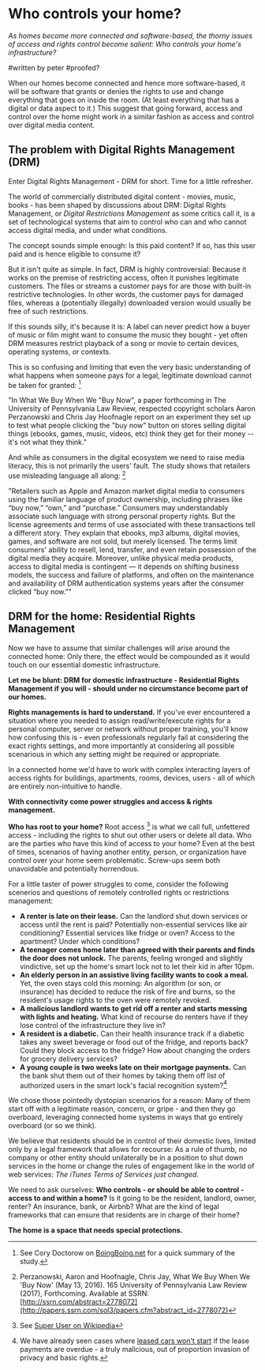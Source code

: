 # Who controls your home?

_As homes become more connected and software-based, the thorny issues of access and rights control become salient: Who controls your home's infrastructure?_

#written by peter
#proofed?

When our homes become connected and hence more software-based, it will be software that grants or denies the rights to use and change everything that goes on inside the room. (At least everything that has a digital or data aspect to it.) This suggest that going forward, access and control over the home might work in a similar fashion as access and control over digital media content. 

## The problem with Digital Rights Management (DRM)

Enter Digital Rights Management - DRM for short. Time for a little refresher.

The world of commercially distributed digital content - movies, music, books - has been shaped by discussions about DRM: Digital Rights Management, or *Digital Restrictions Management* as some critics call it, is a set of technological systems that aim to control who can and who cannot access digital media, and under what conditions.

The concept sounds simple enough: Is this paid content? If so, has this user paid and is hence eligible to consume it?

But it isn't quite as simple. In fact, DRM is highly controversial: Because it works on the premise of restricting access, often it punishes legitimate customers. The files or streams a customer pays for are those with built-in restrictive technologies. In other words, the customer pays for damaged files, whereas a (potentially illegally) downloaded version would usually be free of such restrictions. 

If this sounds silly, it's because it is: A label can never predict how a buyer of music or film might want to consume the music they bought - yet often DRM measures restrict playback of a song or movie to certain devices, operating systems, or contexts. 

This is so confusing and limiting that even the very basic understanding of what happens when someone pays for a legal, legitimate download cannot be taken for granted: [^1] 

"In What We Buy When We "Buy Now", a paper forthcoming in The University of Pennsylvania Law Review, respected copyright scholars Aaron Perzanowski and Chris Jay Hoofnagle report on an experiment they set up to test what people clicking the "buy now" button on stores selling digital things (ebooks, games, music, videos, etc) think they get for their money -- it's not what they think."

And while as consumers in the digital ecosystem we need to raise media literacy, this is not primarily the users' fault. The study shows that retailers use misleading language all along: [^2]

"Retailers such as Apple and Amazon market digital media to consumers using the familiar language of product ownership, including phrases like “buy now,” “own,” and “purchase.” Consumers may understandably associate such language with strong personal property rights. But the license agreements and terms of use associated with these transactions tell a different story. They explain that ebooks, mp3 albums, digital movies, games, and software are not sold, but merely licensed. The terms limit consumers' ability to resell, lend, transfer, and even retain possession of the digital media they acquire. Moreover, unlike physical media products, access to digital media is contingent — it depends on shifting business models, the success and failure of platforms, and often on the maintenance and availability of DRM authentication systems years after the consumer clicked “buy now.”"

## DRM for the home: Residential Rights Management

Now we have to assume that similar challenges will arise around the connected home: Only there, the effect would be compounded as it would touch on our essential domestic infrastructure.

**Let me be blunt: DRM for domestic infrastructure - Residential Rights Management if you will - should under no circumstance become part of our homes.**

**Rights managements is hard to understand.** If you've ever encountered a situation where you needed to assign read/write/execute rights for a personal computer, server or network without proper training, you'll know how confusing this is - even professionals regularly fail at considering the exact rights settings, and more importantly at considering all possible scenarious in which any setting might be required or appropriate. 

In a connected home we'd have to work with complex interacting layers of access rights for buildings, apartments, rooms, devices, users - all of which are entirely non-intuitive to handle. 

**With connectivity come power struggles and access & rights management.**

**Who has root to your home?** Root access [^3] is what we call full, unfettered access - including the rights to shut out other users or delete all data. Who are the parties who have this kind of access to your home? Even at the best of times, scenarios of having another entity, person, or organization have control over your home seem problematic. Screw-ups seem both unavoidable and potentially horrendous.

For a little taster of power struggles to come, consider the following scenerios and questions of remotely controlled rights or restrictions management:

- **A renter is late on their lease.** Can the landlord shut down services or access until the rent is paid? Potentially non-essential services like air conditioning? Essential services like fridge or oven?  Access to the apartment? Under which conditions? 
- **A teenager comes home later than agreed with their parents and finds the door does not unlock.** The parents, feeling wronged and slightly vindictive, set up the home's smart lock not to let their kid in after 10pm.
- **An elderly person in an assistive living facility wants to cook a meal.** Yet, the oven stays cold this morning: An algorithm (or son, or insurance) has decided to reduce the risk of fire and burns, so the resident's usage rights to the oven were remotely revoked.
- **A malicious landlord wants to get rid off a renter and starts messing with lights and heating.** What kind of recourse do renters have if they lose control of the infrastructure they live in?
- **A resident is a diabetic.** Can their health insurance track if a diabetic takes any sweet beverage or food out of the fridge, and reports back? Could they block access to the fridge? How about changing the orders for grocery delivery services?
- **A young couple is two weeks late on their mortgage payments.** Can the bank shut them out of their homes by taking them off list of authorized users in the smart lock's facial recognition system?[^4]

We chose those pointedly dystopian scenarios for a reason: Many of them start off with a legitimate reason, concern, or gripe - and then they go overboard, leveraging connected home systems in ways that go entirely overboard (or so we think).

We believe that residents should be in control of their domestic lives, limited only by a legal framework that allows for recourse: As a rule of thumb, no company or other entity should unilaterally be in a position to shut down services in the home or change the rules of engagement like in the world of web services: *The iTunes Terms of Services just changed.* 

We need to ask ourselves: **Who controls - or should be able to control - access to and within a home?** Is it going to be the resident, landlord, owner, renter? An insurance, bank, or Airbnb? What are the kind of legal frameworks that can ensure that residents are in charge of their home?

**The home is a space that needs special protections.** 


[^1]: See Cory Doctorow on [BoingBoing.net](http://boingboing.net/2016/05/13/clicking-buy-now-doesnt.html) for a quick summary of the study. 
[^2]: Perzanowski, Aaron and Hoofnagle, Chris Jay, What We Buy When We 'Buy Now' (May 13, 2016). 165 University of Pennsylvania Law Review (2017), Forthcoming. Available at SSRN: [http://ssrn.com/abstract=2778072](http://papers.ssrn.com/sol3/papers.cfm?abstract_id=2778072)
[^3]: See [Super User on Wikipedia](https://en.wikipedia.org/wiki/Superuser)
[^4]: We have already seen cases where [leased cars won't start](https://boingboing.net/2014/09/25/class-war-meets-the-war-on-gen.html) if the lease payments are overdue - a truly malicious, out of proportion invasion of privacy and basic rights. 

